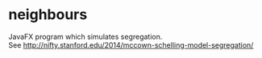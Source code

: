 # neighbours
JavaFX program which simulates segregation.  
See http://nifty.stanford.edu/2014/mccown-schelling-model-segregation/
